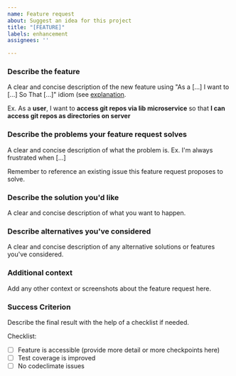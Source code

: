```yaml
---
name: Feature request
about: Suggest an idea for this project
title: "[FEATURE]"
labels: enhancement
assignees: ''

---
```


### Describe the feature

A clear and concise description of the new feature using
"As a [...] I want to [...] So That [...]" idiom (see
[explanation](https://www.agilealliance.org/glossary/user-story-template/).

Ex. As a **user**, I want to **access git repos via lib microservice**
so that **I can access git repos as directories on server**

### Describe the problems your feature request solves

A clear and concise description of what the problem is.
Ex. I'm always frustrated when [...]

Remember to reference an existing issue this feature request
proposes to solve.

### Describe the solution you'd like

A clear and concise description of what you want to happen.

### Describe alternatives you've considered

A clear and concise description of any alternative solutions or
features you've considered.

### Additional context

Add any other context or screenshots about the feature request here.

### Success Criterion

Describe the final result with the help of a checklist if needed.

Checklist:

- [ ] Feature is accessible (provide more detail or more checkpoints here)
- [ ] Test coverage is improved
- [ ] No codeclimate issues
